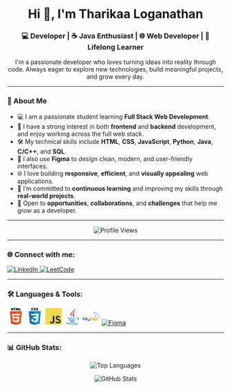 <h1 align="center">Hi 👋, I'm Tharikaa Loganathan</h1>
<h3 align="center">💻 Developer | ☕ Java Enthusiast | 🌐 Web Developer | 🚀 Lifelong Learner</h3>

<p align="center">I'm a passionate developer who loves turning ideas into reality through code. Always eager to explore new technologies, build meaningful projects, and grow every day.</p>

---

### 👋 About Me

- 💻 I am a passionate student learning **Full Stack Web Development**.
- 🧠 I have a strong interest in both **frontend** and **backend** development, and enjoy working across the full web stack.
- 🛠️ My technical skills include **HTML**, **CSS**, **JavaScript**, **Python**, **Java**, **C/C++**, and **SQL**.
- 🎨 I also use **Figma** to design clean, modern, and user-friendly interfaces.
- 🌐 I love building **responsive**, **efficient**, and **visually appealing** web applications.
- 🚀 I’m committed to **continuous learning** and improving my skills through **real-world projects**.
- 🤝 Open to **opportunities**, **collaborations**, and **challenges** that help me grow as a developer.

---

<p align="center">
  <img src="https://komarev.com/ghpvc/?username=tharikaalogu5020&label=Profile%20views&color=0e75b6&style=flat" alt="Profile Views" />
</p>

---

### 🌐 Connect with me:

<p align="left">
  <a href="https://www.linkedin.com/in/tharikaa-loganathan?utm_source=share&utm_campaign=share_via&utm_content=profile&utm_medium=android_app" target="_blank">
    <img src="https://raw.githubusercontent.com/rahuldkjain/github-profile-readme-generator/master/src/images/icons/Social/linked-in-alt.svg" alt="LinkedIn" height="30" width="40" />
  </a>
  <a href="https://leetcode.com/u/tharikaa/" target="_blank">
    <img src="https://raw.githubusercontent.com/rahuldkjain/github-profile-readme-generator/master/src/images/icons/Social/leet-code.svg" alt="LeetCode" height="30" width="40" />
  </a>
</p>

---

### 🛠️ Languages & Tools:

<p align="left">
  <a href="https://www.w3.org/html/" target="_blank"><img src="https://raw.githubusercontent.com/devicons/devicon/master/icons/html5/html5-original-wordmark.svg" alt="HTML" width="40" height="40"/></a>
  <a href="https://www.w3schools.com/css/" target="_blank"><img src="https://raw.githubusercontent.com/devicons/devicon/master/icons/css3/css3-original-wordmark.svg" alt="CSS" width="40" height="40"/></a>
  <a href="https://developer.mozilla.org/en-US/docs/Web/JavaScript" target="_blank"><img src="https://raw.githubusercontent.com/devicons/devicon/master/icons/javascript/javascript-original.svg" alt="JavaScript" width="40" height="40"/></a>
  <a href="https://www.java.com" target="_blank"><img src="https://raw.githubusercontent.com/devicons/devicon/master/icons/java/java-original.svg" alt="Java" width="40" height="40"/></a>
  <a href="https://www.mysql.com/" target="_blank"><img src="https://raw.githubusercontent.com/devicons/devicon/master/icons/mysql/mysql-original-wordmark.svg" alt="MySQL" width="40" height="40"/></a>
  <a href="https://www.figma.com/" target="_blank"><img src="https://www.vectorlogo.zone/logos/figma/figma-icon.svg" alt="Figma" width="40" height="40"/></a>
</p>

---

### 📊 GitHub Stats:

<p align="center">
  <img src="https://github-readme-stats.vercel.app/api/top-langs/?username=tharikaalogu5020&layout=compact&theme=tokyonight" alt="Top Languages" />
</p>

<p align="center">
  <img src="https://github-readme-stats.vercel.app/api?username=tharikaalogu5020&show_icons=true&theme=tokyonight" alt="GitHub Stats" />
</p>

